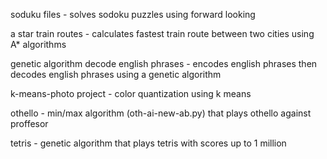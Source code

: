 soduku files -  solves sodoku puzzles using forward looking
<br/>

a star train routes - calculates fastest train route between two cities using A* algorithms
<br/>

genetic algorithm decode english phrases - encodes english phrases then decodes english phrases using a genetic algorithm
<br/>

k-means-photo project - color quantization using k means
<br/>

othello - min/max algorithm (oth-ai-new-ab.py) that plays othello against proffesor
<br/>

tetris - genetic algorithm that plays tetris with scores up to 1 million
